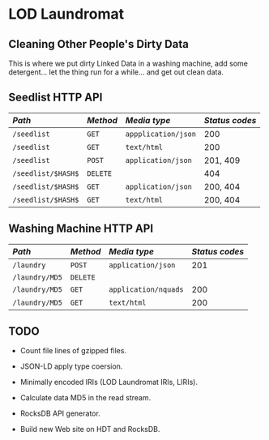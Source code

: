 LOD Laundromat
==============

Cleaning Other People's Dirty Data
----------------------------------

This is where we put dirty Linked Data in a washing machine, add some detergent... let the thing run for a while... and get out clean data.


Seedlist HTTP API
-----------------

| *Path*             | *Method* | *Media type*        | *Status codes* |
|:-------------------|:---------|:--------------------|:---------------|
| `/seedlist`        | `GET`    | `appplication/json` | 200            |
| `/seedlist`        | `GET`    | `text/html`         | 200            |
| `/seedlist`        | `POST`   | `application/json`  | 201, 409       |
| `/seedlist/$HASH$` | `DELETE` |                     | 404            |
| `/seedlist/$HASH$` | `GET`    | `application/json`  | 200, 404       |
| `/seedlist/$HASH$` | `GET`    | `text/html`         | 200, 404       |


Washing Machine HTTP API
-------------------------

| *Path*         | *Method* | *Media type*         | *Status codes* |
|:---------------|:---------|:---------------------|:---------------|
| `/laundry`     | `POST`   | `application/json`   | 201            |
| `/laundry/MD5` | `DELETE` |                      |                |
| `/laundry/MD5` | `GET`    | `application/nquads` | 200            |
| `/laundry/MD5` | `GET`    | `text/html`          | 200            |


TODO
----

  - Count file lines of gzipped files.
  - JSON-LD apply type coersion.

  - Minimally encoded IRIs (LOD Laundromat IRIs, LIRIs).
  - Calculate data MD5 in the read stream.
  - RocksDB API generator.
  - Build new Web site on HDT and RocksDB.
